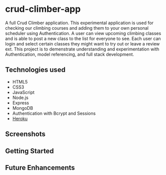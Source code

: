 # crud-climber-app
A full Crud Climber application. This experimental application is used for checking our climbing courses and adding them to your own personal scheduler 
using Authentication. A user can view upcoming climbing classes and is able to post a new class to the list for everyone to see. Each user can login and 
select certain classes they might want to try out or leave a review ext. This project is to demenstrate understanding and experimentation with Authentication,
model referencing, and full stack development.

## Technologies used
- HTML5
- CSS3
- JavaScript
- Node.js
- Express
- MongoDB
- Authentication with Bcrypt and Sessions
- <a href="heroku.com/">Heroku</a> 

## Screenshots

## Getting Started

## Future Enhancements

